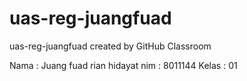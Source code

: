 # uas-reg-juangfuad
uas-reg-juangfuad created by GitHub Classroom

Nama : Juang fuad rian hidayat
nim : 8011144
Kelas : 01
